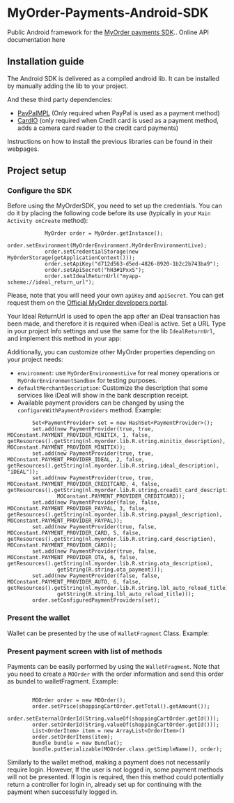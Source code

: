 MyOrder-Payments-Android-SDK
============================

Public Android framework for the [MyOrder payments SDK](http://myorder.nl/sdk).. Online API documentation here 

## Installation guide

The Android SDK is delivered as a compiled android lib. It can be installed by manually adding the lib to your project.


And these third party dependencies:

* [PayPalMPL](https://developer.paypal.com/webapps/developer/docs/classic/mobile/gs_MPL/) (Only required when PayPal is used as a payment method)
* [CardIO](https://www.jumio.com/) (only required when Credit card is used as a payment method, adds a camera card reader to the credit card payments)

Instructions on how to install the previous libraries can be found in their webpages.


## Project setup

### Configure the SDK


Before using the MyOrderSDK, you need to set up the credentials. You can do it by placing the following code before its use (typically in your `Main Activity onCreate` method):

```
			MyOrder order = MyOrder.getInstance();
			order.setEnvironment(MyOrderEnvironment.MyOrderEnvironmentLive);
			order.setCredentialStorage(new MyOrderStorage(getApplicationContext()));
			order.setApiKey("d712d563-d5ed-4826-8920-1b2c2b743ba9");
			order.setApiSecret("hH3#1PxxS");
			order.setIdealReturnUrl("myapp-scheme://ideal_return_url");

```

Please, note that you will need your own `apiKey` and `apiSecret`. You can get request them on the [Official MyOrder developers portal](http://myorder.nl/sdk). 

Your Ideal ReturnUrl is used to open the app after an iDeal transaction has been made, and therefore it is required when iDeal is active. Set a URL Type in your project Info settings and use the same for the lib `IdealReturnUrl`, and implement this method in your app:

Additionally, you can customize other MyOrder properties depending on your project needs:

* `environment`: use `MyOrderEnvironmentLive` for real money operations or `MyOrderEnvironmentSandbox` for testing purposes.
* `defaultMerchantDescription`: Customize the description that some services like iDeal will show in the bank description receipt.
* Available payment providers can be changed by using the `configureWithPaymentProviders` method. Example:
```
		Set<PaymentProvider> set = new HashSet<PaymentProvider>();
		set.add(new PaymentProvider(true, true, MOConstant.PAYMENT_PROVIDER_MINITIX, 1, false, getResources().getString(nl.myorder.lib.R.string.minitix_description), MOConstant.PAYMENT_PROVIDER_MINITIX));
		set.add(new PaymentProvider(true, true, MOConstant.PAYMENT_PROVIDER_IDEAL, 2, false, getResources().getString(nl.myorder.lib.R.string.ideal_description), "iDEAL"));
		set.add(new PaymentProvider(true, true, MOConstant.PAYMENT_PROVIDER_CREDITCARD, 4, false, getResources().getString(nl.myorder.lib.R.string.creadit_card_description),
				MOConstant.PAYMENT_PROVIDER_CREDITCARD));
		set.add(new PaymentProvider(false, false, MOConstant.PAYMENT_PROVIDER_PAYPAL, 3, false, getResources().getString(nl.myorder.lib.R.string.paypal_description), MOConstant.PAYMENT_PROVIDER_PAYPAL));
		set.add(new PaymentProvider(true, false, MOConstant.PAYMENT_PROVIDER_CARD, 5, false, getResources().getString(nl.myorder.lib.R.string.card_description), MOConstant.PAYMENT_PROVIDER_CARD));
		set.add(new PaymentProvider(true, false, MOConstant.PAYMENT_PROVIDER_OTA, 6, false, getResources().getString(nl.myorder.lib.R.string.ota_description),
				getString(R.string.ota_payment)));
		set.add(new PaymentProvider(false, false, MOConstant.PAYMENT_PROVIDER_AUTO, 6, false, getResources().getString(nl.myorder.lib.R.string.lbl_auto_reload_title),
				getString(R.string.lbl_auto_reload_title)));
		order.setConfiguredPaymentProviders(set);
```

### Present the wallet

Wallet can be presented by the use of `WalletFragment` Class. Example:

### Present payment screen with list of methods

Payments can be easily performed by using the `WalletFragment`. Note that you need to create a `MOOrder` with the order information and send this order as bundel to walletFragment. Example:

```

		MOOrder order = new MOOrder();
		order.setPrice(shoppingCartOrder.getTotal().getAmount());
		order.setExternalOrderId(String.valueOf(shoppingCartOrder.getId()));
		order.setOrderId(String.valueOf(shoppingCartOrder.getId()));
		List<OrderItem> item = new ArrayList<OrderItem>()
		order.setOrderItems(item);
		Bundle bundle = new Bundle();
		bundle.putSerializable(MOOrder.class.getSimpleName(), order);

```

Similarly to the wallet method, making a payment does not necessarily require login. However, If the user is not logged in, some payment methods will not be presented. If login is required, then this method could potentially return a controller for login in, already set up for continuing with the payment when successfully logged in.


